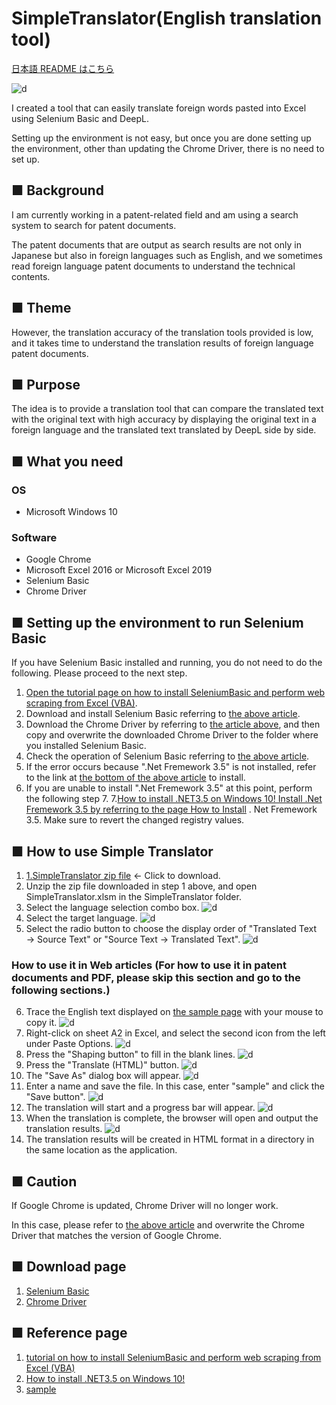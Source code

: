 # SimpleTranslator(English translation tool)

[日本語 README はこちら][f]

![d](img/jobs02.gif)

I created a tool that can easily translate foreign words pasted into Excel using Selenium Basic and DeepL.

Setting up the environment is not easy, but once you are done setting up the environment, other than updating the Chrome Driver, there is no need to set up.

## ■ Background

I am currently working in a patent-related field and am using a search system to search for patent documents.

The patent documents that are output as search results are not only in Japanese but also in foreign languages such as English, and we sometimes read foreign language patent documents to understand the technical contents.

## ■ Theme

However, the translation accuracy of the translation tools provided is low, and it takes time to understand the translation results of foreign language patent documents.

## ■ Purpose

The idea is to provide a translation tool that can compare the translated text with the original text with high accuracy by displaying the original text in a foreign language and the translated text translated by DeepL side by side.

## ■ What you need

### OS

- Microsoft Windows 10

### Software

- Google Chrome
- Microsoft Excel 2016 or Microsoft Excel 2019
- Selenium Basic
- Chrome Driver

## ■ Setting up the environment to run Selenium Basic

If you have Selenium Basic installed and running, you do not need to do the following. Please proceed to the next step.

1. [Open the tutorial page on how to install SeleniumBasic and perform web scraping from Excel (VBA)][a].
2. Download and install Selenium Basic referring to [the above article][a].
3. Download the Chrome Driver by referring to [the article above][a], and then copy and overwrite the downloaded Chrome Driver to the folder where you installed Selenium Basic.
4. Check the operation of Selenium Basic referring to [the above article][a].
5. If the error occurs because ".Net Fremework 3.5" is not installed, refer to the link at [the bottom of the above article][a] to install.
6. If you are unable to install ".Net Fremework 3.5" at this point, perform the following step 7. 7.[How to install .NET3.5 on Windows 10! Install .Net Fremework 3.5 by referring to the page How to Install][b] . Net Fremework 3.5. Make sure to revert the changed registry values.

## ■ How to use Simple Translator

1. [1.SimpleTranslator zip file][e] ← Click to download.
2. Unzip the zip file downloaded in step 1 above, and open SimpleTranslator.xlsm in the SimpleTranslator folder.
3. Select the language selection combo box.
   ![d](img/en_normal_img001.png)
4. Select the target language.
   ![d](img/en_normal_img002.png)
5. Select the radio button to choose the display order of "Translated Text → Source Text" or "Source Text → Translated Text".
   ![d](img/en_normal_img003.png)

### How to use it in Web articles (For how to use it in patent documents and PDF, please skip this section and go to the following sections.)

6. Trace the English text displayed on [the sample page][c] with your mouse to copy it.
   ![d](img/en_normal_img004.png)
7. Right-click on sheet A2 in Excel, and select the second icon from the left under Paste Options.
   ![d](img/en_normal_img005.png)
8. Press the "Shaping button" to fill in the blank lines.
   ![d](img/en_normal_img006.png)
9. Press the "Translate (HTML)" button.
   ![d](img/en_normal_img007.png)
10. The "Save As" dialog box will appear.
    ![d](img/en_normal_img008.png)
11. Enter a name and save the file. In this case, enter "sample" and click the "Save button".
    ![d](img/en_normal_img009.png)
12. The translation will start and a progress bar will appear.
    ![d](img/en_normal_img010.png)
13. When the translation is complete, the browser will open and output the translation results.
    ![d](img/en_normal_img011.png)
14. The translation results will be created in HTML format in a directory in the same location as the application.

## ■ Caution

If Google Chrome is updated, Chrome Driver will no longer work.

In this case, please refer to [the above article][a] and overwrite the Chrome Driver that matches the version of Google Chrome.

## ■ Download page

1. [Selenium Basic](https://florentbr.github.io/SeleniumBasic/)
2. [Chrome Driver](https://chromedriver.chromium.org/downloads)

## ■ Reference page

1. [tutorial on how to install SeleniumBasic and perform web scraping from Excel (VBA)][a]
2. [How to install .NET3.5 on Windows 10!][b]
3. [sample][c]

[a]: https://lil.la/archives/3436
[b]: https://bgt-48.blogspot.com/2019/04/windows10net35.html
[c]: https://www3.nhk.or.jp/news/html/20210728/k10013161181000.html
[e]: https://github.com/masatofujiki/SimpleTranslator/archive/refs/tags/v1.0.9.zip
[f]: https://github.com/masatofujiki/SimpleTranslator/blob/main/README_JA.md
